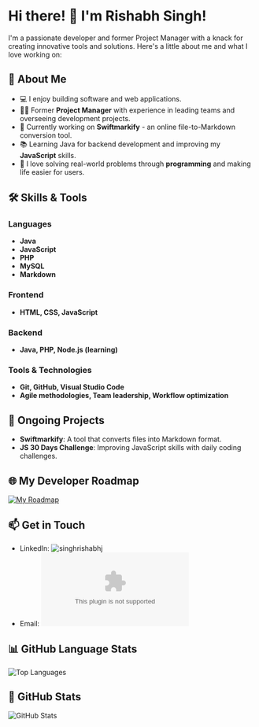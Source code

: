 # Hi there! 👋 I'm Rishabh Singh!

I'm a passionate developer and former Project Manager with a knack for creating innovative tools and solutions. Here's a little about me and what I love working on:

## 🚀 About Me
- 💻 I enjoy building software and web applications.
- 👨‍💼 Former **Project Manager** with experience in leading teams and overseeing development projects.
- 🔧 Currently working on **Swiftmarkify** - an online file-to-Markdown conversion tool.
- 📚 Learning Java for backend development and improving my **JavaScript** skills.
- 🌟 I love solving real-world problems through **programming** and making life easier for users.

## 🛠️ Skills & Tools
### Languages
- **Java**
- **JavaScript**
- **PHP**
- **MySQL**
- **Markdown**

### Frontend
- **HTML, CSS, JavaScript**

### Backend
- **Java, PHP, Node.js (learning)**

### Tools & Technologies
- **Git, GitHub, Visual Studio Code**
- **Agile methodologies, Team leadership, Workflow optimization**

## 🌱 Ongoing Projects
- **Swiftmarkify**: A tool that converts files into Markdown format.
- **JS 30 Days Challenge**: Improving JavaScript skills with daily coding challenges.

## 🌐 My Developer Roadmap
[![My Roadmap](https://roadmap.sh/card/tall/66e53a66f34c8868ec26a7be?variant=dark)](https://roadmap.sh)

## 📫 Get in Touch
- LinkedIn: ![singhrishabhj](https://www.linkedin.com/in/rishabh-singh-2715bb268/)
- Email: ![RishabhSingh](singhrishabhj19@gmail.com)

## 📊 GitHub Language Stats
![Top Languages](https://github-readme-stats.vercel.app/api/top-langs/?username=singhrishabhj&layout=compact&langs_count=6&theme=radical)

## 🔗 GitHub Stats
![GitHub Stats](https://github-readme-stats.vercel.app/api?username=singhrishabhj&show_icons=true&theme=radical)

